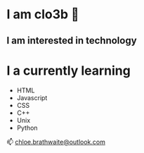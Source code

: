 I am clo3b 👋
=============

I am interested in technology
------------------------------

# I a currently learning #
- HTML
- Javascript
- CSS
- C++
- Unix
- Python

📫 chloe.brathwaite@outlook.com
